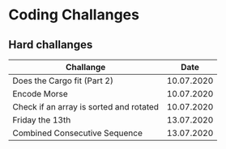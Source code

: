 # Coding Challanges

## Hard challanges

| Challange | Date  |
| --------- | :---: |
| Does the Cargo fit (Part 2)| 10.07.2020 |
| Encode Morse | 10.07.2020|
| Check if an array is sorted and rotated | 10.07.2020 |
| Friday the 13th | 13.07.2020 |
| Combined Consecutive Sequence | 13.07.2020 |
